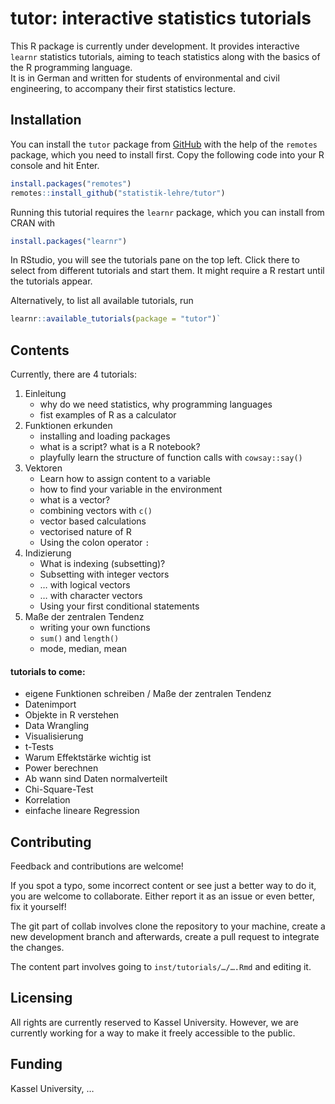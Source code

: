 
<!-- README.md is generated from README.Rmd. Please edit that file -->

# tutor: interactive statistics tutorials

<!-- badges: start -->
<!-- badges: end -->

This R package is currently under development. It provides interactive
`learnr` statistics tutorials, aiming to teach statistics along with the
basics of the R programming language.  
It is in German and written for students of environmental and civil
engineering, to accompany their first statistics lecture.

## Installation

You can install the `tutor` package from [GitHub](https://github.com/)
with the help of the `remotes` package, which you need to install first.
Copy the following code into your R console and hit Enter.

``` r
install.packages("remotes")
remotes::install_github("statistik-lehre/tutor")
```

Running this tutorial requires the `learnr` package, which you can
install from CRAN with

``` r
install.packages("learnr")
```

In RStudio, you will see the tutorials pane on the top left. Click there
to select from different tutorials and start them. It might require a R
restart until the tutorials appear.

Alternatively, to list all available tutorials, run

``` r
learnr::available_tutorials(package = "tutor")`
```

## Contents

Currently, there are 4 tutorials:

1.  Einleitung
    -   why do we need statistics, why programming languages
    -   fist examples of R as a calculator
2.  Funktionen erkunden
    -   installing and loading packages
    -   what is a script? what is a R notebook?
    -   playfully learn the structure of function calls with
        `cowsay::say()`
3.  Vektoren
    -   Learn how to assign content to a variable
    -   how to find your variable in the environment
    -   what is a vector?
    -   combining vectors with `c()`
    -   vector based calculations
    -   vectorised nature of R
    -   Using the colon operator `:`
4.  Indizierung
    -   What is indexing (subsetting)?
    -   Subsetting with integer vectors
    -   … with logical vectors
    -   … with character vectors
    -   Using your first conditional statements
5.  Maße der zentralen Tendenz
    -   writing your own functions
    -   `sum()` and `length()`
    -   mode, median, mean

#### tutorials to come:

-   eigene Funktionen schreiben / Maße der zentralen Tendenz
-   Datenimport
-   Objekte in R verstehen
-   Data Wrangling
-   Visualisierung
-   t-Tests
-   Warum Effektstärke wichtig ist
-   Power berechnen
-   Ab wann sind Daten normalverteilt
-   Chi-Square-Test
-   Korrelation
-   einfache lineare Regression

## Contributing

Feedback and contributions are welcome!

If you spot a typo, some incorrect content or see just a better way to
do it, you are welcome to collaborate. Either report it as an issue or
even better, fix it yourself!

The git part of collab involves clone the repository to your machine,
create a new development branch and afterwards, create a pull request to
integrate the changes.

The content part involves going to `inst/tutorials/…/….Rmd` and editing
it.

## Licensing

All rights are currently reserved to Kassel University. However, we are
currently working for a way to make it freely accessible to the public.

## Funding

Kassel University, …
